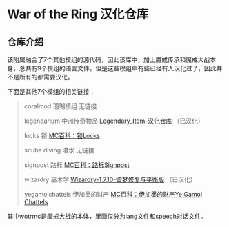 # War of the Ring 汉化仓库

## 仓库介绍
该附属融合了7个其他模组的源代码，因此该库中，加上魔戒传承和魔戒大战本身，总共有9个模组的语言文件。但是这些模组中有些已经有人汉化过了，因此并不是所有的都需要汉化。

下面是其他7个模组的相关链接：

>coralmod 珊瑚模组 无链接
>
>legendarium 中洲传奇物品 [Legendary_Item-汉化仓库](https://github.com/ArchiDreamZ/Legendary_Item-Chinese_localization) （已汉化）
>
>locks 锁 [MC百科：锁Locks](https://www.mcmod.cn/class/1846.html)
>
>scuba diving 潜水 无链接
>
>signpost 路标 [MC百科：路标Signpost](https://www.mcmod.cn/class/1934.html)
>
>wizardry 巫术学 [Wizardry-1.7.10-彼梦修复与平衡版](https://github.com/ArchiDreamZ/Wizardry-1.7.10-Fixed_and_Balanced) （已汉化）
>
>
>yegamolchattels 伊加墨的财产 [MC百科：伊加墨的财产Ye Gamol Chattels](https://www.mcmod.cn/class/605.html)

其中wotrmc是魔戒大战的本体，里面仅分为lang文件和speech对话文件。
